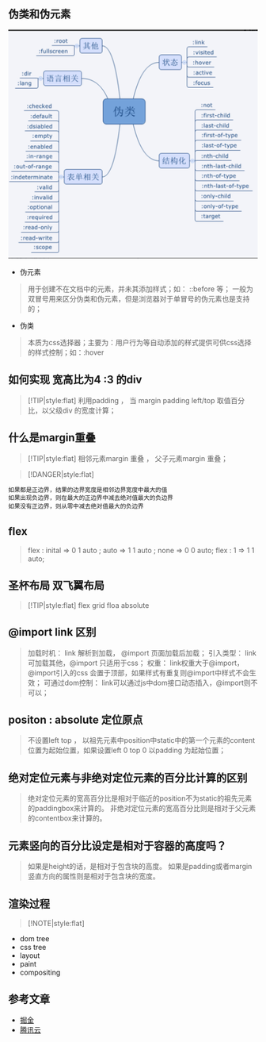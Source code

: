 ## 伪类和伪元素

![伪类](../../assets/css-伪类.png)

- 伪元素
> 用于创建不在文档中的元素，并未其添加样式；如： ::before 等； 一般为双冒号用来区分伪类和伪元素，但是浏览器对于单冒号的伪元素也是支持的；

- 伪类
> 本质为css选择器；主要为：用户行为等自动添加的样式提供可供css选择的样式控制；如：:hover

## 如何实现 宽高比为4 :3 的div

> [!TIP|style:flat]
> 利用padding ， 当 margin padding left/top 取值百分比，以父级div 的宽度计算；


## 什么是margin重叠

> [!TIP|style:flat]
> 相邻元素margin 重叠 ， 父子元素margin 重叠；



> [!DANGER|style:flat]
```javascript
如果都是正边界，结果的边界宽度是相邻边界宽度中最大的值
如果出现负边界，则在最大的正边界中减去绝对值最大的负边界
如果没有正边界，则从零中减去绝对值最大的负边界
```

## flex
> flex : inital  => 0 1 auto ; auto => 1 1 auto ; none => 0 0 auto;
> flex : 1  => 1 1 auto;

## 圣杯布局 双飞翼布局


> [!TIP|style:flat]
> flex grid  floa  absolute

## @import link 区别
> 加载时机： link 解析到加载， @import 页面加载后加载；
> 引入类型： link 可加载其他，@import 只适用于css；
> 权重： link权重大于@import，@import引入的css 会置于顶部，如果样式有重复则@import中样式不会生效；
> 可通过dom控制： link可以通过js中dom接口动态插入，@import则不可以；


## positon : absolute 定位原点
> 不设置left top ， 以祖先元素中position中static中的第一个元素的content位置为起始位置，如果设置left 0 top 0 以padding 为起始位置；


## 绝对定位元素与非绝对定位元素的百分比计算的区别
> 绝对定位元素的宽高百分比是相对于临近的position不为static的祖先元素的paddingbox来计算的。
非绝对定位元素的宽高百分比则是相对于父元素的contentbox来计算的。

## 元素竖向的百分比设定是相对于容器的高度吗？
> 如果是height的话，是相对于包含块的高度。
> 如果是padding或者margin竖直方向的属性则是相对于包含块的宽度。


## 渲染过程

> [!NOTE|style:flat]
- dom tree   
- css tree    
- layout   
- paint   
- compositing

## 参考文章
- [掘金](https://juejin.cn/post/6844904117819850765)
- [腾讯云](https://cloud.tencent.com/developer/article/1608771)


